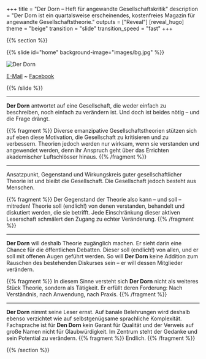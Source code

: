 +++
title = "Der Dorn – Heft für angewandte Gesellschaftskritik"
description = "Der Dorn ist ein quartalsweise erscheinendes, kostenfreies Magazin für angewandte Gesellschaftstheorie."
outputs = ["Reveal"]
[reveal_hugo]
theme = "beige"
transition = "slide"
transition_speed = "fast"
+++

{{% section %}}

{{% slide id="home" background-image="images/bg.jpg" %}}

![Der Dorn](images/banner.png)

[E-Mail](mailto:der.dorn.kontakt@gmail.com) ~ [Facebook](https://www.facebook.com/DerDornMagazin/)

{{% /slide %}}

---

**Der Dorn** antwortet auf eine Gesellschaft, die weder einfach zu beschreiben, noch einfach zu verändern ist. Und doch ist beides nötig – und die Frage drängt.

{{% fragment %}} Diverse emanzipative Gesellschaftstheorien stützen sich auf eben diese Motivation, die Gesellschaft zu kritisieren und zu verbessern. Theorien jedoch werden nur wirksam, wenn sie verstanden und angewendet werden, denn ihr Anspruch geht über das Errichten akademischer Luftschlösser hinaus. {{% /fragment %}}

---

Ansatzpunkt, Gegenstand und Wirkungskreis guter gesellschaftlicher Theorie ist und bleibt die Gesellschaft. Die Gesellschaft jedoch besteht aus Menschen.

{{% fragment %}} Der Gegenstand der Theorie also kann – und soll – mitreden! Theorie soll (endlich!) von denen verstanden, behandelt und diskutiert werden, die sie betrifft. Jede Einschränkung dieser aktiven Leserschaft schmälert den Zugang zu echter Veränderung. {{% /fragment %}}

---

**Der Dorn** will deshalb Theorie zugänglich machen. Er sieht darin eine Chance für die öffentlichen Debatten. Dieser soll (endlich!) von allen, und er soll mit offenen Augen geführt werden. So will **Der Dorn** keine Addition zum Rauschen des bestehenden Diskurses sein – er will dessen Mitglieder verändern.

{{% fragment %}} In diesem Sinne versteht sich **Der Dorn** nicht als weiteres Stück Theorie, sondern als Tätigkeit. Er erfüllt deren Forderung: Nach Verständnis, nach Anwendung, nach Praxis. {{% /fragment %}}

---

**Der Dorn** nimmt seine Leser ernst. Auf banale Belehrungen wird deshalb ebenso verzichtet wie auf selbstgenügsame sprachliche Komplexität. Fachsprache ist für **Den Dorn** kein Garant für Qualität und der Verweis auf große Namen nicht für Glaubwürdigkeit. Im Zentrum steht der Gedanke und sein Potential zu verändern. {{% fragment %}} Endlich. {{% /fragment %}}

{{% /section %}}
